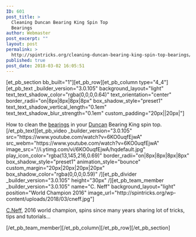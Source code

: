 ```yaml
---
ID: 601
post_title: >
  Cleaning Duncan Bearing King Spin Top
  Bearings
author: Webmaster
post_excerpt: ""
layout: post
permalink: >
  http://spintricks.org/cleaning-duncan-bearing-king-spin-top-bearings/
published: true
post_date: 2018-03-02 16:05:51
---
```

[et_pb_section bb_built="1"][et_pb_row][et_pb_column type="4_4"][et_pb_text _builder_version="3.0.105" background_layout="light" text_text_shadow_color="rgba(0,0,0,0.64)" text_orientation="center" border_radii="on|8px|8px|8px|8px" box_shadow_style="preset1" text_text_shadow_vertical_length="0.1em" text_text_shadow_blur_strength="0.1em" custom_padding="20px||20px|"]
<div id="meta" class="style-scope ytd-watch">
<div id="meta-contents" class="style-scope ytd-watch">
<div id="container" class="style-scope ytd-video-secondary-info-renderer">
<div id="content" class="style-scope ytd-expander">How to clean the <a href="/tag/bearing">bearings</a> in your <a href="/tag/duncan">Duncan</a> Bearing King spin top.</div>
<div id="waves" class="style-scope paper-ripple"></div>
</div>
</div>
<div id="offer-module" class="style-scope ytd-watch"></div>
</div>
<div id="ticket-shelf" class="style-scope ytd-watch"></div>
<div id="merch-shelf" class="style-scope ytd-watch"></div>
<div id="header" class="style-scope ytd-item-section-renderer">
<div id="title" class="style-scope ytd-comments-header-renderer"></div>
</div>
[/et_pb_text][et_pb_video _builder_version="3.0.105" src="https://www.youtube.com/watch?v=6KO0uqfEjwA" src_webm="https://www.youtube.com/watch?v=6KO0uqfEjwA" image_src="//i.ytimg.com/vi/6KO0uqfEjwA/hqdefault.jpg" play_icon_color="rgba(13,145,216,0.69)" border_radii="on|8px|8px|8px|8px" box_shadow_style="preset1" animation_style="bounce" custom_margin="20px|20px|20px|20px" box_shadow_color="rgba(0,0,0,0.59)" /][et_pb_divider _builder_version="3.0.105" height="30px" /][et_pb_team_member _builder_version="3.0.105" name="C. Neff" background_layout="light" position="World Champion 2016" image_url="http://spintricks.org/wp-content/uploads/2018/03/cneff.jpg"]

<a href="/tag/C.Neff">C.Neff</a>, 2016 world champion, spins since many years sharing lot of tricks, tips and tutorials...

[/et_pb_team_member][/et_pb_column][/et_pb_row][/et_pb_section]